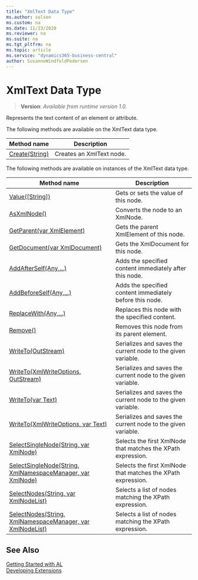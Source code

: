 ```yaml
---
title: "XmlText Data Type"
ms.author: solsen
ms.custom: na
ms.date: 11/23/2020
ms.reviewer: na
ms.suite: na
ms.tgt_pltfrm: na
ms.topic: article
ms.service: "dynamics365-business-central"
author: SusanneWindfeldPedersen
---
```

[//]: # (START>DO_NOT_EDIT)
[//]: # (IMPORTANT:Do not edit any of the content between here and the END>DO_NOT_EDIT.)
[//]: # (Any modifications should be made in the .xml files in the ModernDev repo.)
# XmlText Data Type
> **Version**: _Available from runtime version 1.0._

Represents the text content of an element or attribute.


The following methods are available on the XmlText data type.


|Method name|Description|
|-----------|-----------|
|[Create(String)](xmltext-create-method.md)|Creates an XmlText node.|

The following methods are available on instances of the XmlText data type.

|Method name|Description|
|-----------|-----------|
|[Value([String])](xmltext-value-method.md)|Gets or sets the value of this node.|
|[AsXmlNode()](xmltext-asxmlnode-method.md)|Converts the node to an XmlNode.|
|[GetParent(var XmlElement)](xmltext-getparent-method.md)|Gets the parent XmlElement of this node.|
|[GetDocument(var XmlDocument)](xmltext-getdocument-method.md)|Gets the XmlDocument for this node.|
|[AddAfterSelf(Any,...)](xmltext-addafterself-method.md)|Adds the specified content immediately after this node.|
|[AddBeforeSelf(Any,...)](xmltext-addbeforeself-method.md)|Adds the specified content immediately before this node.|
|[ReplaceWith(Any,...)](xmltext-replacewith-method.md)|Replaces this node with the specified content.|
|[Remove()](xmltext-remove-method.md)|Removes this node from its parent element.|
|[WriteTo(OutStream)](xmltext-writeto-outstream-method.md)|Serializes and saves the current node to the given variable.|
|[WriteTo(XmlWriteOptions, OutStream)](xmltext-writeto-xmlwriteoptions-outstream-method.md)|Serializes and saves the current node to the given variable.|
|[WriteTo(var Text)](xmltext-writeto-text-method.md)|Serializes and saves the current node to the given variable.|
|[WriteTo(XmlWriteOptions, var Text)](xmltext-writeto-xmlwriteoptions-text-method.md)|Serializes and saves the current node to the given variable.|
|[SelectSingleNode(String, var XmlNode)](xmltext-selectsinglenode-string-xmlnode-method.md)|Selects the first XmlNode that matches the XPath expression.|
|[SelectSingleNode(String, XmlNamespaceManager, var XmlNode)](xmltext-selectsinglenode-string-xmlnamespacemanager-xmlnode-method.md)|Selects the first XmlNode that matches the XPath expression.|
|[SelectNodes(String, var XmlNodeList)](xmltext-selectnodes-string-xmlnodelist-method.md)|Selects a list of nodes matching the XPath expression.|
|[SelectNodes(String, XmlNamespaceManager, var XmlNodeList)](xmltext-selectnodes-string-xmlnamespacemanager-xmlnodelist-method.md)|Selects a list of nodes matching the XPath expression.|

[//]: # (IMPORTANT: END>DO_NOT_EDIT)
## See Also
[Getting Started with AL](../../devenv-get-started.md)  
[Developing Extensions](../../devenv-dev-overview.md)  